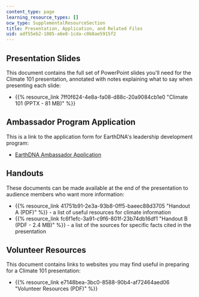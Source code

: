 ```yaml
---
content_type: page
learning_resource_types: []
ocw_type: SupplementalResourceSection
title: Presentation, Application, and Related Files
uid: adf55eb2-1085-a6e8-1cda-c0b8ae5915f2
---
```


Presentation Slides
-------------------

This document contains the full set of PowerPoint slides you'll need for the Climate 101 presentation, annotated with notes explaining what to say when presenting each slide:

*   {{% resource_link 7ff0f624-4e8a-fa08-d88c-20a9084cb1e0 "Climate 101 (PPTX - 81 MB)" %}}

Ambassador Program Application
------------------------------

This is a link to the application form for EarthDNA's leadership development program:

*   [EarthDNA Ambassador Application](https://docs.google.com/forms/d/e/1FAIpQLSfduTbn5-XyCu6hpsZzK1E31vgJs8XnpSa8poccsCxKVTxLqw/viewform)

Handouts
--------

These documents can be made available at the end of the presentation to audience members who want more information:

*   {{% resource_link 41751b91-2e3a-93b8-0ff5-baeec88d3705 "Handout A (PDF)" %}} - a list of useful resources for climate information
*   {{% resource_link fc6f1efc-3a91-c9f6-801f-23b74db16df1 "Handout B (PDF - 2.4 MB)" %}} - a list of the sources for specific facts cited in the presentation

Volunteer Resources
-------------------

This document contains links to websites you may find useful in preparing for a Climate 101 presentation:

*   {{% resource_link e7148bea-3bc0-8588-90b4-af72464aed06 "Volunteer Resources (PDF)" %}}